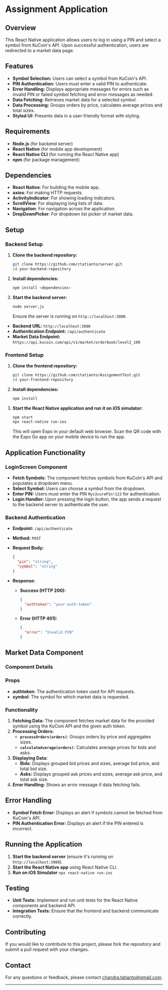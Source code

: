 # Assignment Application

## Overview

This React Native application allows users to log in using a PIN and select a symbol from KuCoin's API. Upon successful authentication, users are redirected to a market data page.

## Features

- **Symbol Selection:** Users can select a symbol from KuCoin's API.
- **PIN Authentication:** Users must enter a valid PIN to authenticate.
- **Error Handling:** Displays appropriate messages for errors such as invalid PIN or failed symbol fetching and error messages as needed.
-  **Data Fetching:** Retrieves market data for a selected symbol.
- **Data Processing:** Groups orders by price, calculates average prices and total sizes.
- **Styled UI:** Presents data in a user-friendly format with styling.

## Requirements

- **Node.js** (for backend server)
- **React Native** (for mobile app development)
- **React Native CLI** (for running the React Native app)
- **npm** (for package management)

## Dependencies

- **React Native**: For building the mobile app.
- **axios**: For making HTTP requests.
- **ActivityIndicator**: For showing loading indicators.
- **ScrollView**: For displaying long lists of data.
- **Navigation**: For navigation across the application.
- **DropDownPicker**: For dropdown list picker of market data.


## Setup

### Backend Setup

1. **Clone the backend repository:**

    ```bash
    git clone https://github.com/ctatianto/server.git
    cd your-backend-repository
    ```

2. **Install dependencies:**

    ```bash
    npm install <dependencies>
    ```

3. **Start the backend server:**

    ```bash
    node server,js
    ```

    Ensure the server is running on `http://localhost:3000`.
    
- **Backend URL:** `http://localhost:3000`
- **Authentication Endpoint:** `/api/authenticate`
- **Market Data Endpoint:** `https://api.kucoin.com/api/v1/market/orderbook/level2_100`


### Frontend Setup

1. **Clone the frontend repository:**

    ```bash
    git clone https://github.com/ctatianto/AssignmentTest.git
    cd your-frontend-repository
    ```

2. **Install dependencies:**

    ```bash
    npm install
    ```

3. **Start the React Native application and run it on iOS simulator:**

    ```bash
    npm start
    npx react-native run-ios
    ```

    This will open Expo in your default web browser. Scan the QR code with the Expo Go app on your mobile device to run the app.

## Application Functionality

### LoginScreen Component

- **Fetch Symbols:** The component fetches symbols from KuCoin's API and populates a dropdown menu.
- **Select Symbol:** Users can choose a symbol from the dropdown.
- **Enter PIN:** Users must enter the PIN `Mys3cureP1n!123` for authentication.
- **Login Handler:** Upon pressing the login button, the app sends a request to the backend server to authenticate the user.

### Backend Authentication

- **Endpoint:** `/api/authenticate`
- **Method:** `POST`
- **Request Body:**

    ```json
    {
      "pin": "string",
      "symbol": "string"
    }
    ```

- **Response:**

    - **Success (HTTP 200):**

        ```json
        {
          "authtoken": "your-auth-token"
        }
        ```

    - **Error (HTTP 401):**

        ```json
        {
          "error": "Invalid PIN"
        }
        ```
## Market Data Component
### Component Details

### Props

- **authtoken**: The authentication token used for API requests.
- **symbol**: The symbol for which market data is requested.

### Functionality

1. **Fetching Data:** The component fetches market data for the provided symbol using the KuCoin API and the given auth token.
2. **Processing Orders:**
    - **`processOrders(orders)`**: Groups orders by price and aggregates sizes.
    - **`calculateAverage(orders)`**: Calculates average prices for bids and asks.
3. **Displaying Data:**
    - **Bids:** Displays grouped bid prices and sizes, average bid price, and total bid size.
    - **Asks:** Displays grouped ask prices and sizes, average ask price, and total ask size.
4. **Error Handling:** Shows an error message if data fetching fails.
## Error Handling

- **Symbol Fetch Error:** Displays an alert if symbols cannot be fetched from KuCoin's API.
- **PIN Authentication Error:** Displays an alert if the PIN entered is incorrect.

## Running the Application

1. **Start the backend server** (ensure it's running on `http://localhost:3000`).
2. **Start the React Native app** using React Native CLI.
3. **Run on iOS Simulator** ``` npx react-native run-ios    ```

## Testing

- **Unit Tests:** Implement and run unit tests for the React Native components and backend API.
- **Integration Tests:** Ensure that the frontend and backend communicate correctly.

## Contributing

If you would like to contribute to this project, please fork the repository and submit a pull request with your changes.

## Contact

For any questions or feedback, please contact [chandra.tatianto@gmail.com](mailto:chandra.tatianto@gmail.com).

---


